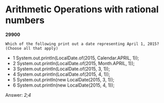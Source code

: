 Arithmetic Operations with rational numbers
===========================================
**29900**
```
Which of the following print out a date representing April 1, 2015? (Choose all that apply)
```


- 1 System.out.println(LocalDate.of(2015, Calendar.APRIL, 1));
- 2 System.out.println(LocalDate.of(2015, Month.APRIL, 1));
- 3 System.out.println(LocalDate.of(2015, 3, 1));
- 4 System.out.println(LocalDate.of(2015, 4, 1));
- 5 System.out.println(new LocalDate(2015, 3, 1));
- 6 System.out.println(new LocalDate(2015, 4, 1));

Answer: *2;4*

